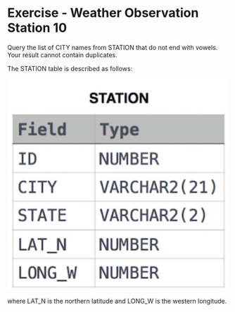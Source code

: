 # Exercise - Weather Observation Station 10

Query the list of CITY names from STATION that do not end with vowels. Your result cannot contain duplicates.

The STATION table is described as follows: 

![city](.//images/station.png)

where LAT_N is the northern latitude and LONG_W is the western longitude.